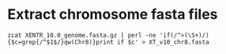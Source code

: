 # Extract chromosome fasta files
```
zcat XENTR_10.0_genome.fasta.gz | perl -ne 'if(/^>(\S+)/){$c=grep{/^$1$/}qw(Chr8)}print if $c' > XT_v10_chr8.fasta
```
